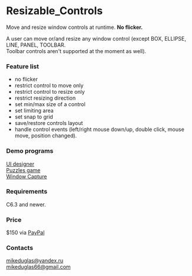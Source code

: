 # Resizable_Controls
Move and resize window controls at runtime. **No flicker.**

A user can move or/and resize any window control (except BOX, ELLIPSE, LINE, PANEL, TOOLBAR.  
Toolbar controls aren't supported at the moment as well).

### Feature list
- no flicker
- restrict control to move only
- restrict control to resize only
- restrict resizing direction
- set min/max size of a control
- set limiting area
- set snap to grid
- save/restore controls layout
- handle control events (left/right mouse down/up, double click, mouse move, position changed).

### Demo programs
[UI designer](https://yadi.sk/d/UuvpyS6TAaEahA)  
[Puzzles game](https://yadi.sk/d/e05MXT8R_coD6g)  
[Window Capture](https://yadi.sk/d/DotnZt5Dp2DPqg)  

### Requirements
C6.3 and newer.

### Price
$150 via [PayPal](https://www.paypal.me/mikeduglas?ppid=PPC000628&cnac=RU&rsta=ru_RU(ru_RU)&cust=8W29QJ6GKY9HS&unptid=75f96da6-24a4-11e9-ae2c-441ea14e9560&t=&cal=ff0291196b3f5&calc=ff0291196b3f5&calf=ff0291196b3f5&unp_tpcid=ppme-social-user-profile-created&page=main:email&pgrp=main:email&e=op&mchn=em&s=ci&mail=sys) 

### Contacts
mikeduglas@yandex.ru  
mikeduglas66@gmail.com
